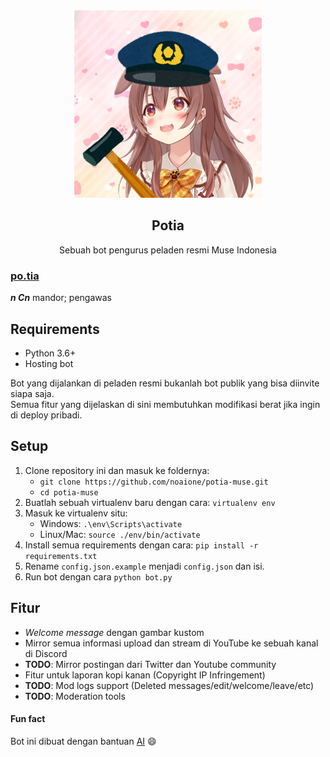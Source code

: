 <div align="center">
    <img src="https://github.com/noaione/potia-muse/raw/master/assets/avatar.png" alt="Avatar" width="300" height="300">
    <h2>Potia</h2>
    <p>Sebuah bot pengurus peladen resmi Muse Indonesia</p>
</div>

### **[po.tia](https://kbbi.kemdikbud.go.id/entri/potia)**<br />
_**n Cn**_ mandor; pengawas

## Requirements
- Python 3.6+
- Hosting bot

Bot yang dijalankan di peladen resmi bukanlah bot publik yang bisa diinvite siapa saja.<br />
Semua fitur yang dijelaskan di sini membutuhkan modifikasi berat jika ingin di deploy pribadi.<br />

## Setup
1. Clone repository ini dan masuk ke foldernya:
    - `git clone https://github.com/noaione/potia-muse.git`
    - `cd potia-muse`
2. Buatlah sebuah virtualenv baru dengan cara: `virtualenv env`
3. Masuk ke virtualenv situ:
    - Windows: `.\env\Scripts\activate`
    - Linux/Mac: `source ./env/bin/activate`
4. Install semua requirements dengan cara: `pip install -r requirements.txt`
5. Rename `config.json.example` menjadi `config.json` dan isi.
6. Run bot dengan cara `python bot.py`

## Fitur
- *Welcome message* dengan gambar kustom
- Mirror semua informasi upload dan stream di YouTube ke sebuah kanal di Discord
- **TODO**: Mirror postingan dari Twitter dan Youtube community
- Fitur untuk laporan kopi kanan (Copyright IP Infringement)
- **TODO**: Mod logs support (Deleted messages/edit/welcome/leave/etc)
- **TODO**: Moderation tools


#### Fun fact
Bot ini dibuat dengan bantuan [AI](https://copilot.github.com/) :smile: